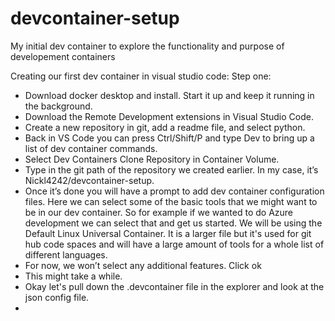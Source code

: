 # devcontainer-setup
My initial dev container to explore the functionality and purpose of developement containers

Creating our first dev container in visual studio code:
Step one: 
-	Download docker desktop and install. Start it up and keep it running in the background. 
-	Download the Remote Development extensions in Visual Studio Code.
-	Create a new repository in git, add a readme file, and select python. 
-	Back in VS Code you can press Ctrl/Shift/P and type Dev to bring up a list of dev container commands. 
-	Select Dev Containers Clone Repository in Container Volume. 
-	Type in the git path of the repository we created earlier. In my case, it’s Nickl4242/devcontainer-setup.
-	Once it’s done you will have a prompt to add dev container configuration files. Here we can select some of the basic tools that we might want to be in our dev container. So for example if we wanted to do Azure development we can select that and get us started. We will be using the Default Linux Universal Container. It is a larger file but it's used for git hub code spaces and will have a large amount of tools for a whole list of different languages. 
-	For now, we won’t select any additional features. Click ok
-	This might take a while.
-	Okay let's pull down the .devcontainer file in the explorer and look at the json config file. 
-	

